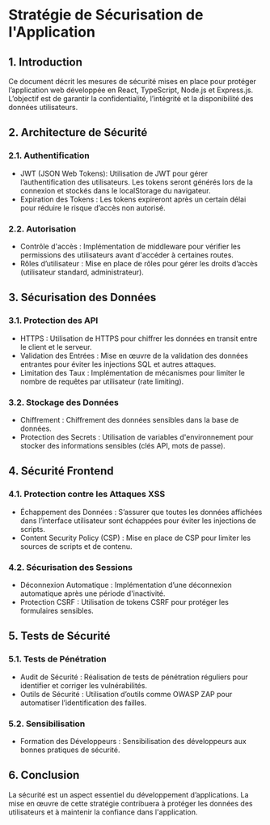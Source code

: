 # Stratégie de Sécurisation de l'Application

## 1. Introduction

Ce document décrit les mesures de sécurité mises en place pour protéger l’application web développée en React, TypeScript, Node.js et Express.js. L’objectif est de garantir la confidentialité, l’intégrité et la disponibilité des données utilisateurs.

## 2. Architecture de Sécurité

### 2.1. Authentification

- JWT (JSON Web Tokens): Utilisation de JWT pour gérer l’authentification des utilisateurs. Les tokens seront générés lors de la connexion et stockés dans le localStorage du navigateur.
- Expiration des Tokens : Les tokens expireront après un certain délai pour réduire le risque d’accès non autorisé.

### 2.2. Autorisation

- Contrôle d'accès : Implémentation de middleware pour vérifier les permissions des utilisateurs avant d'accéder à certaines routes.
- Rôles d’utilisateur : Mise en place de rôles pour gérer les droits d’accès (utilisateur standard, administrateur).

## 3. Sécurisation des Données

### 3.1. Protection des API

- HTTPS : Utilisation de HTTPS pour chiffrer les données en transit entre le client et le serveur.
- Validation des Entrées : Mise en œuvre de la validation des données entrantes pour éviter les injections SQL et autres attaques.
- Limitation des Taux : Implémentation de mécanismes pour limiter le nombre de requêtes par utilisateur (rate limiting).

### 3.2. Stockage des Données

- Chiffrement : Chiffrement des données sensibles dans la base de données.
- Protection des Secrets : Utilisation de variables d'environnement pour stocker des informations sensibles (clés API, mots de passe).

## 4. Sécurité Frontend

### 4.1. Protection contre les Attaques XSS

- Échappement des Données : S’assurer que toutes les données affichées dans l’interface utilisateur sont échappées pour éviter les injections de scripts.
- Content Security Policy (CSP) : Mise en place de CSP pour limiter les sources de scripts et de contenu.

### 4.2. Sécurisation des Sessions

- Déconnexion Automatique : Implémentation d’une déconnexion automatique après une période d'inactivité.
- Protection CSRF : Utilisation de tokens CSRF pour protéger les formulaires sensibles.

## 5. Tests de Sécurité

### 5.1. Tests de Pénétration

- Audit de Sécurité : Réalisation de tests de pénétration réguliers pour identifier et corriger les vulnérabilités.
- Outils de Sécurité : Utilisation d’outils comme OWASP ZAP pour automatiser l’identification des failles.

### 5.2. Sensibilisation

- Formation des Développeurs : Sensibilisation des développeurs aux bonnes pratiques de sécurité.

## 6. Conclusion

La sécurité est un aspect essentiel du développement d’applications. La mise en œuvre de cette stratégie contribuera à protéger les données des utilisateurs et à maintenir la confiance dans l'application.